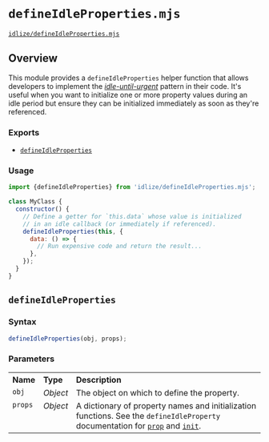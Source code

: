 # `defineIdleProperties.mjs`

[`idlize/defineIdleProperties.mjs`](/defineIdleProperties.mjs)

## Overview

This module provides a `defineIdleProperties` helper function that allows developers to implement the [*idle-until-urgent*](https://philipwalton.com/articles/idle-until-urgent/) pattern in their code. It's useful when you want to initialize one or more property values during an idle period but ensure they can be initialized immediately as soon as they're referenced.

### Exports

- [`defineIdleProperties`](#defineidleproperties)

### Usage

```js
import {defineIdleProperties} from 'idlize/defineIdleProperties.mjs';

class MyClass {
  constructor() {
    // Define a getter for `this.data` whose value is initialized
    // in an idle callback (or immediately if referenced).
    defineIdleProperties(this, {
      data: () => {
        // Run expensive code and return the result...
      },
    });
  }
}
```

## `defineIdleProperties`

### Syntax

```js
defineIdleProperties(obj, props);
```

### Parameters

<table>
  <tr valign="top">
    <th align="left">Name</th>
    <th align="left">Type</th>
    <th align="left">Description</th>
  </tr>
  <tr valign="top" id="param-obj">
    <td><code>obj</code></td>
    <td><em>Object</em></td>
    <td>
      The object on which to define the property.
    </td>
  </tr>
  <tr valign="top" id="param-props">
    <td><code>props</code></td>
    <td><em>Object</em></td>
    <td>
      A dictionary of property names and initialization functions. See the <code>defineIdleProperty</code> documentation for <a href="/docs/defineIdleProperty.md#param-prop"><code>prop</code></a> and <a href="/docs/defineIdleProperty.md#param-prop"><code>init</code></a>.
    </td>
  </tr>
</table>
